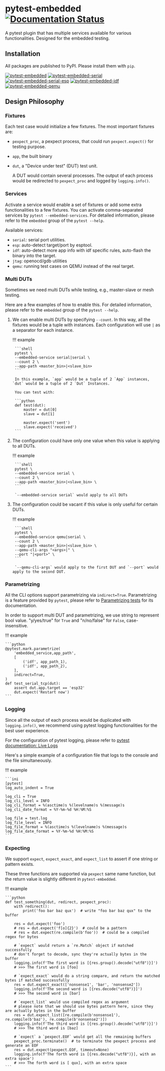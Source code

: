 # pytest-embedded [![Documentation Status](https://readthedocs.com/projects/espressif-pytest-embedded/badge/?version=latest)](https://docs.espressif.com/projects/pytest-embedded/en/latest/?badge=latest)

A pytest plugin that has multiple services available for various functionalities. Designed for the embedded testing.

## Installation

All packages are published to PyPI. Please install them with `pip`.

[![pytest-embedded](https://img.shields.io/pypi/v/pytest-embedded?color=green&label=pytest-embedded)](https://pypi.org/project/pytest-embedded/)
[![pytest-embedded-serial](https://img.shields.io/pypi/v/pytest-embedded-serial?color=green&label=pytest-embedded-serial)](https://pypi.org/project/pytest-embedded-serial/)
[![pytest-embedded-serial-esp](https://img.shields.io/pypi/v/pytest-embedded-serial-esp?color=green&label=pytest-embedded-serial-esp)](https://pypi.org/project/pytest-embedded-serial-esp/)
[![pytest-embedded-idf](https://img.shields.io/pypi/v/pytest-embedded-idf?color=green&label=pytest-embedded-idf)](https://pypi.org/project/pytest-embedded-idf/)
[![pytest-embedded-qemu](https://img.shields.io/pypi/v/pytest-embedded-qemu?color=green&label=pytest-embedded-qemu)](https://pypi.org/project/pytest-embedded-qemu/)

## Design Philosophy

### Fixtures

Each test case would initialize a few fixtures. The most important fixtures are:

- `pexpect_proc`, a pexpect process, that could run `pexpect.expect()` for testing purpose.
- `app`, the built binary
- `dut`, a "Device under test" (DUT) test unit.

    A DUT would contain several processes. The output of each process would be redirected to `pexpect_proc` and logged by `logging.info()`.

### Services

Activate a service would enable a set of fixtures or add some extra functionalities to a few fixtures. You can activate comma-separated services by `pytest --embedded-services`. For detailed information, please refer to the `embedded` group of the `pytest --help`.

Available services:

- `serial`: serial port utilities.
- `esp`: auto-detect target/port by esptool.
- `idf`: auto-detect more app info with idf specific rules, auto-flash the binary into the target.
- `jtag`: openocd/gdb utilities
- `qemu`: running test cases on QEMU instead of the real target.

### Multi DUTs

Sometimes we need multi DUTs while testing, e.g., master-slave or mesh testing.

Here are a few examples of how to enable this. For detailed information, please refer to the `embedded` group of the `pytest --help`.

1. We can enable multi DUTs by specifying `--count`. In this way, all the fixtures would be a tuple with instances. Each configuration will use `|` as a separator for each instance.

    !!! example

        ```shell
        pytest \
        --embedded-service serial|serial \
        --count 2 \
        --app-path <master_bin>|<slave_bin>
        ```
  
        In this example, `app` would be a tuple of 2 `App` instances, `dut` would be a tuple of 2 `Dut` Instances.
  
        You can test with:
  
        ```python
        def test(dut):
            master = dut[0]
            slave = dut[1]
  
            master.expect('sent')
            slave.expect('received')
        ```

3. The configuration could have only one value when this value is applying to all DUTs.

    !!! example
  
        ```shell
        pytest \
        --embedded-service serial \
        --count 2 \
        --app-path <master_bin>|<slave_bin> \
        ```
  
        `--embedded-service serial` would apply to all DUTs

4. The configuration could be vacant if this value is only useful for certain DUTs.

    !!! example
  
        ```shell
        pytest \
        --embedded-service qemu|serial \
        --count 2 \
        --app-path <master_bin>|<slave_bin> \
        --qemu-cli-args "<args>|" \
        --port "|<port>" \
        ```
  
        `--qemu-cli-args` would apply to the first DUT and `--port` would apply to the second DUT.

### Parametrizing

All the CLI options support parametrizing via `indirect=True`. Parametrizing is a feature provided by `pytest`, please refer to [Parametrizing tests](https://docs.pytest.org/en/latest/example/parametrize.html) for its documentation.

In order to support multi DUT and parametrizing, we use string to represent bool value. "y/yes/true" for `True` and "n/no/false" for `False`, case-insensitive.

!!! example

    ```python
    @pytest.mark.parametrize(
        'embedded_service,app_path',
        [
            ('idf', app_path_1),
            ('idf', app_path_2),
        ],
        indirect=True,
    )
    def test_serial_tcp(dut):
        assert dut.app.target == 'esp32'
        dut.expect('Restart now')
    ```

### Logging

Since all the output of each process would be duplicated with `logging.info()`, we recommend using pytest logging functionalities for the best user experience.

For the configuration of pytest logging, please refer to [pytest documentation: Live Logs](https://docs.pytest.org/en/stable/logging.html#live-logs)

Here's a simple example of a configuration file that logs to the console and the file simultaneously.

!!! example

    ```ini
    [pytest]
    log_auto_indent = True

    log_cli = True
    log_cli_level = INFO
    log_cli_format = %(asctime)s %(levelname)s %(message)s
    log_cli_date_format = %Y-%m-%d %H:%M:%S

    log_file = test.log
    log_file_level = INFO
    log_file_format = %(asctime)s %(levelname)s %(message)s
    log_file_date_format = %Y-%m-%d %H:%M:%S
    ```

### Expecting

We support `expect`, `expect_exact`, and `expect_list` to assert if one string or pattern exists.

These three functions are supported via `pexpect` same name function, but the return value is slightly different in `pytest-embedded`.

!!! example

    ```python
    def test_something(dut, redirect, pexpect_proc):
        with redirect():
            print('foo bar baz qux')  # write "foo bar baz qux" to the buffer
    
        res = dut.expect('foo')
        # res = dut.expect('f[o]{2}')  # could be a pattern
        # res = dut.expect(re.compile(b'foo'))  # could be a compiled regex for bytes
    
        # `expect` would return a `re.Match` object if matched successfully
        # don't forget to decode, sync they're actually bytes in the buffer
        logging.info(f'The first word is [{res.group().decode("utf8")}]')
        # >>> The first word is [foo]
    
        # `expect_exact` would do a string compare, and return the matched bytes if matched successfully
        res = dut.expect_exact(['nonsense1', 'bar', 'nonsense2'])
        logging.info(f'The second word is [{res.decode("utf8")}]')
        # >>> The second word is [bar]
    
        # `expect_list` would use compiled regex as argument
        # please note that we should use bytes pattern here, since they are actually bytes in the buffer
        res = dut.expect_list([re.compile(b'nonsense1'), re.compile(b'baz'), re.compile(b'nonsense2')])
        logging.info(f'The third word is [{res.group().decode("utf8")}]')
        # >>> The third word is [baz]
    
        # `expect` a `pexpect.EOF` would get all the remaining buffers
        pexpect_proc.terminate()  # to terminate the pexpect process and generate an EOF
        res = dut.expect(pexpect.EOF, timeout=None)
        logging.info(f'The forth word is [{res.decode("utf8")}], with an extra space')
        # >>> The forth word is [ qux], with an extra space
    ```
